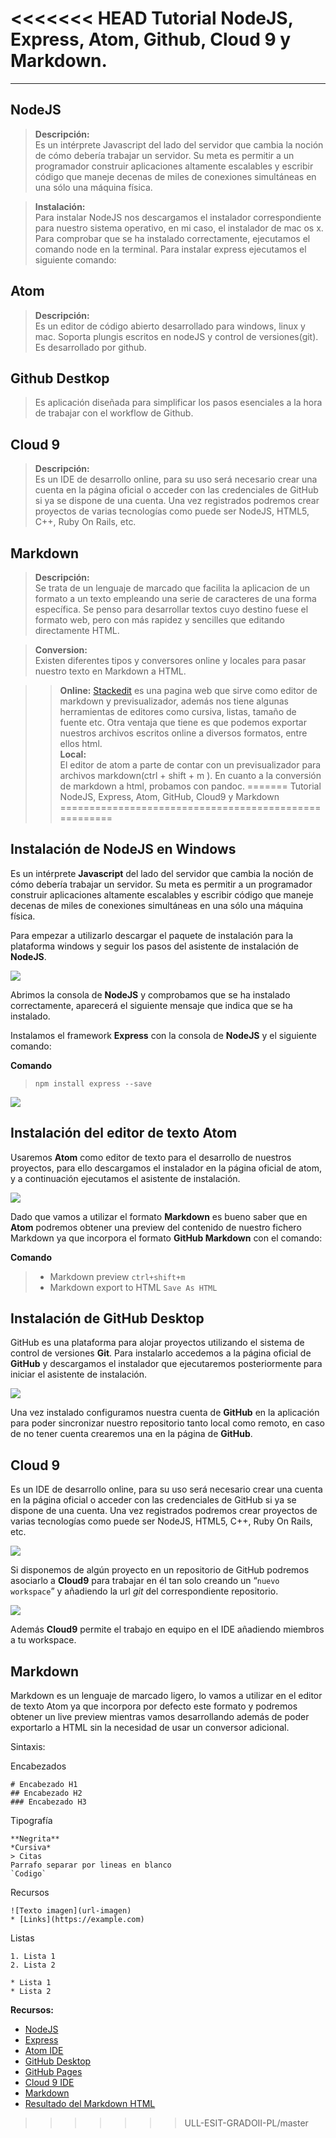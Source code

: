 <<<<<<< HEAD
Tutorial NodeJS, Express,  Atom, Github, Cloud 9 y Markdown.
===================
----------

NodeJS
-------------
> **Descripción:**  
>Es un intérprete Javascript del lado del servidor que cambia la noción de cómo debería trabajar un servidor.
>Su meta es permitir a un programador construir aplicaciones altamente escalables y escribir código que maneje decenas de miles de conexiones simultáneas en una sólo una máquina física.

>**Instalación:**  
> Para instalar NodeJS nos descargamos el instalador correspondiente para nuestro sistema operativo, en mi caso, el instalador de mac os x.
> Para comprobar que se ha instalado correctamente, ejecutamos el comando node en la terminal.
> Para instalar express ejecutamos el siguiente comando:

Atom
-------------
>**Descripción:**  
>Es un editor de código abierto desarrollado para windows, linux y mac. Soporta plungis escritos en nodeJS y control de versiones(git). Es desarrollado por github.

Github Destkop
-------------
> Es aplicación diseñada para simplificar los pasos esenciales a la hora de trabajar con el workflow de Github.

Cloud 9
-------------
>**Descripción:**  
>Es un IDE de desarrollo online, para su uso será necesario crear una cuenta en la página oficial o acceder con las credenciales de GitHub si ya se dispone de una cuenta. Una vez registrados podremos crear proyectos de varias tecnologías como puede ser NodeJS, HTML5, C++, Ruby On Rails, etc.

Markdown
-------------
>**Descripción:**  
Se trata de un lenguaje de marcado que facilita la aplicacion de un formato a un texto empleando una serie de caracteres de una forma específica.
Se penso para desarrollar textos cuyo destino fuese el formato web, pero con más rapidez y sencilles que editando directamente HTML.  

>**Conversion:**  
Existen diferentes tipos y conversores online y locales para pasar nuestro texto en Markdown a HTML.    

>>**Online:**
 [Stackedit](https://stackedit.io/) es una pagina web que sirve como editor de markdown y previsualizador, además nos tiene algunas herramientas de editores como cursiva, listas, tamaño de fuente etc. Otra ventaja que tiene es que podemos exportar nuestros archivos escritos online a diversos formatos, entre ellos html.  
>>**Local:**   
El editor de atom a parte de contar con un previsualizador para archivos markdown(ctrl + shift + m ). En cuanto a la conversión de markdown a html, probamos con pandoc.
=======
Tutorial NodeJS, Express, Atom, GitHub, Cloud9 y Markdown
======================================================

## Instalación de NodeJS en Windows

Es un intérprete **Javascript** del lado del servidor que cambia la noción de cómo debería trabajar un servidor. Su meta es permitir a un programador construir aplicaciones altamente escalables y escribir código que maneje decenas de miles de conexiones simultáneas en una sólo una máquina física.

Para empezar a utilizarlo descargar el paquete de instalación para la plataforma windows y seguir los pasos del asistente de instalación de **NodeJS**.

![](images/node.png)

Abrimos la consola de **NodeJS** y comprobamos que se ha instalado correctamente, aparecerá el siguiente mensaje que indica que se ha instalado.

Instalamos el framework **Express** con la consola de **NodeJS** y el siguiente comando:

**Comando**

> `npm install express --save`

![](images/node2.png)

## Instalación del editor de texto Atom

Usaremos **Atom** como editor de texto para el desarrollo de nuestros proyectos, para ello descargamos el instalador en la página oficial de atom, y a continuación ejecutamos el asistente de instalación.

![](images/atom1.png)

Dado que vamos a utilizar el formato **Markdown** es bueno saber que en **Atom** podremos obtener una preview del contenido de nuestro fichero Markdown ya que incorpora el formato **GitHub Markdown** con el comando:

**Comando**

> * Markdown preview `ctrl+shift+m`
> * Markdown export to HTML `Save As HTML`



## Instalación de GitHub Desktop

GitHub es una plataforma para alojar proyectos utilizando el sistema de control de versiones **Git**. Para instalarlo accedemos a la página oficial de **GitHub** y descargamos el instalador que ejecutaremos posteriormente para iniciar el asistente de instalación.

![](images/git.png)

Una vez instalado configuramos nuestra cuenta de **GitHub** en la aplicación para poder sincronizar nuestro repositorio tanto local como remoto, en caso de no tener cuenta crearemos una en la página de **GitHub**.

## Cloud 9

Es un IDE de desarrollo online, para su uso será necesario crear una cuenta en la página oficial o acceder con las credenciales de GitHub si ya se dispone de una cuenta. Una vez registrados podremos crear proyectos de varias tecnologías como puede ser NodeJS, HTML5, C++, Ruby On Rails, etc.

![](images/cloud.png)

Si disponemos de algún proyecto en un repositorio de GitHub podremos asociarlo a **Cloud9** para trabajar en él tan solo creando un “`nuevo workspace`” y añadiendo la url *git* del correspondiente repositorio.

![](images/cloud2.png)

Además **Cloud9** permite el trabajo en equipo en el IDE añadiendo miembros a tu workspace.

## Markdown

Markdown es un lenguaje de marcado ligero, lo vamos a utilizar en el editor de texto Atom ya que incorpora por defecto este formato y podremos obtener un live preview mientras vamos desarrollando además de poder exportarlo a HTML sin la necesidad de usar un conversor adicional.

Sintaxis:


Encabezados
```
# Encabezado H1
## Encabezado H2
### Encabezado H3
```
Tipografía
```
**Negrita**
*Cursiva*
> Citas
Parrafo separar por lineas en blanco
`Codigo`
```
Recursos
```
![Texto imagen](url-imagen)
* [Links](https://example.com)
```
Listas
```
1. Lista 1
2. Lista 2

* Lista 1
* Lista 2
```

**Recursos:**

* [NodeJS](https://nodejs.org)
* [Express](http://expressjs.com)
* [Atom IDE](https://atom.io)
* [GitHub Desktop](https://desktop.github.com)
* [GitHub Pages](https://pages.github.com/)
* [Cloud 9 IDE](https://c9.io)
* [Markdown](http://daringfireball.net/projects/markdown/)
* [Resultado del Markdown HTML](http://alu0100536652.github.io/Tutorial-STW/)
>>>>>>> ULL-ESIT-GRADOII-PL/master
